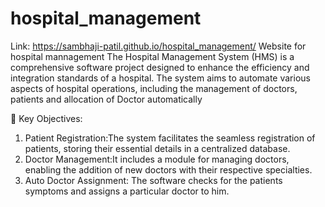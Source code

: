 # hospital_management
Link: https://sambhaji-patil.github.io/hospital_management/
Website for hospital mannagement
The Hospital Management System (HMS) is a
comprehensive software project designed to enhance
the efficiency and integration standards of a hospital.
The system aims to automate various aspects of hospital
operations, including the management of doctors,
patients and allocation of Doctor automatically

 Key Objectives:
1. Patient Registration:The system facilitates the seamless
registration of patients, storing their essential details in a
centralized database.
2. Doctor Management:It includes a module for managing
doctors, enabling the addition of new doctors with their
respective specialties.
3. Auto Doctor Assignment: The software checks for the
patients symptoms and assigns a particular doctor to him.
